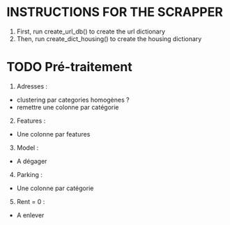 # INSTRUCTIONS FOR THE SCRAPPER

1. First, run create_url_db() to create the url dictionary
2. Then, run create_dict_housing() to create the housing dictionary


# TODO Pré-traitement

1. Adresses :
 - clustering par categories homogènes ?
 - remettre une colonne par catégorie
2. Features :
 - Une colonne par features
3. Model :
 - A dégager
4. Parking :
 - Une colonne par catégorie
5. Rent = 0 :
 - A enlever
